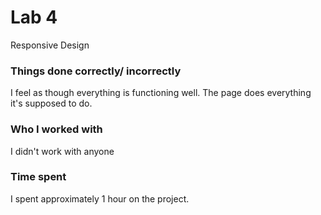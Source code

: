 # Lab 4

Responsive Design

### Things done correctly/ incorrectly

I feel as though everything is functioning well. The page does everything it's supposed to do.

### Who I worked with 

I didn't work with anyone

### Time spent

I spent approximately 1 hour on the project. 